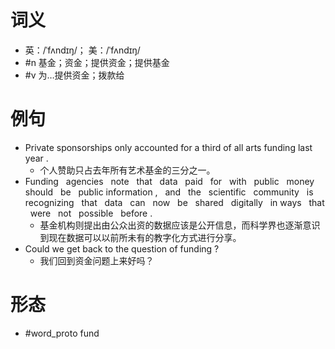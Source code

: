 # 词义
- 英：/ˈfʌndɪŋ/； 美：/ˈfʌndɪŋ/
- #n 基金；资金；提供资金；提供基金
- #v 为…提供资金；拨款给
# 例句
- Private sponsorships only accounted for a third of all arts funding last year .
	- 个人赞助只占去年所有艺术基金的三分之一。
- Funding   agencies   note   that   data   paid   for   with   public   money   should   be   public information ,   and   the   scientific   community   is   recognizing   that   data   can   now   be   shared   digitally   in ways   that   were   not   possible   before .
	- 基金机构则提出由公众出资的数据应该是公开信息，而科学界也逐渐意识到现在数据可以以前所未有的教字化方式进行分享。
- Could we get back to the question of funding ?
	- 我们回到资金问题上来好吗？
# 形态
- #word_proto fund
